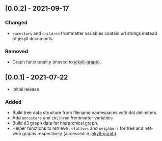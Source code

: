 ## [0.0.2] - 2021-09-17
### Changed
- `ancestors` and `children` frontmatter variables contain url strings instead of jekyll documents.
### Removed
- Graph functionality (moved to [jekyll-graph](https://github.com/manunamz/jekyll-graph/)).

## [0.0.1] - 2021-07-22
- Initial release
### Added
- Build tree data structure from filename namespaces with dot delimiters.
- Add `ancestors` and `children` frontmatter variables.
- Build d3 graph data for hierarchical graph.
- Helper functions to retrieve `relatives` and `neighbors` for tree and net-web graphs respectively (accessed in [jekyll-graph](https://github.com/manunamz/jekyll-graph/)).
